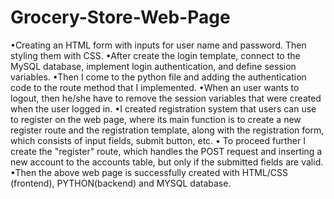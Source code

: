 # Grocery-Store-Web-Page

•Creating an HTML form with inputs for user name and password. Then styling them with CSS.
•After create the login template, connect to the MySQL database, implement login authentication, and define session variables.
•Then I come to the python file and adding the authentication code to the route method that I implemented.
•When an user wants to logout, then he/she have to remove the session variables that were created when the user logged in.
•I created registration system that users can use to register on the web page, where its main function is to create a new register route and the registration template, along with the registration form, which consists of input fields, submit button, etc.
• To proceed further I create the "register" route, which handles the POST request and inserting a new account to the accounts table, but only if the submitted fields are valid.
•Then the above web page is successfully created with HTML/CSS (frontend), PYTHON(backend) and MYSQL database. 
